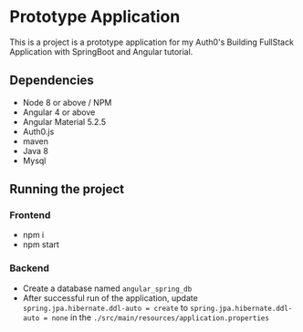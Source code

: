 #  Prototype Application
This is a project is a prototype application for my Auth0's Building FullStack Application with SpringBoot and Angular tutorial. 

## Dependencies
* Node 8 or above / NPM 
* Angular 4 or above
* Angular Material 5.2.5
* Auth0.js
* maven
* Java 8 
* Mysql 

## Running the project 
### Frontend
* npm i 
* npm start
###  Backend 
* Create a database named `angular_spring_db`
* After successful run of the application, update `spring.jpa.hibernate.ddl-auto = create` to `spring.jpa.hibernate.ddl-auto = none` in the `./src/main/resources/application.properties`
